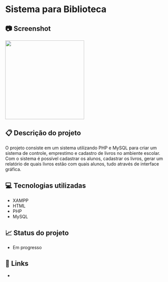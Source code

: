# Sistema para Biblioteca

## 📷 Screenshot
<img src="https://super.abril.com.br/wp-content/uploads/2018/04/bibliotecas.png" width="250">

## 📋 Descrição do projeto
O projeto consiste em um sistema utilizando PHP e MySQL para criar um sistema de controle, emprestimo e cadastro de livros no ambiente escolar.
Com o sistema é possível cadastrar os alunos, cadastrar os livros, gerar um relatório de quais livros estão com quais alunos, tudo através de interface gráfica.

## 💻 Tecnologias utilizadas
- XAMPP
- HTML
- PHP
- MySQL

## 📈 Status do projeto
- Em progresso

## 🚀 Links 
- 
